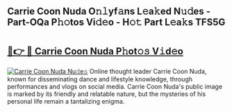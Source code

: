 ## Carrie Coon Nuda O𝚗𝚕yf𝚊ns L𝚎a𝚔ed N𝚞𝚍es - Part-OQa P𝚑𝚘tos Vi𝚍𝚎o - H𝚘𝚝 Part L𝚎a𝚔s TFS5G

# <h2><a href="http://kf3u8cw.oniu.top/?m=Carrie+Coon+Nuda">🔗👉 🔴 Carrie Coon Nuda P𝚑ot𝚘𝚜 V𝚒d𝚎o</a></h2>

[![Carrie Coon Nuda Nu𝚍e𝚜](https://i.imgur.com/0qMVB7G.gif)](http://kf3u8cw.oniu.top/?m=Carrie+Coon+Nuda)
Online thought leader Carrie Coon Nuda, known for disseminating dance and lifestyle knowledge, through performances and vlogs on social media. Carrie Coon Nuda's public image is marked by its friendly and relatable nature, but the mysteries of his personal life remain a tantalizing enigma.  
